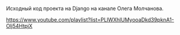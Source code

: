 Исходный код проекта на Django на канале Олега Молчанова. 

https://www.youtube.com/playlist?list=PLlWXhlUMyooaDkd39pknA1-Olj54HtpjX
